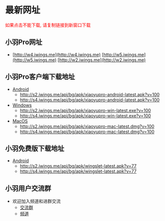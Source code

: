 # 最新网址
<span style="color:#FF0000;">如果点击不能下载, 请复制链接到新窗口下载</span>

## 小羽Pro网址
* [http://w4.iwings.me](http://w4.iwings.me) [http://w5.iwings.me](http://w5.iwings.me) [http://w2.iwings.me](http://w2.iwings.me)

## 小羽Pro客户端下载地址
* [Android](http://s3.iwings.me/api/bg/apk/xiaoyupro-android-latest.apk?v=100)
    * http://s2.iwings.me/api/bg/apk/xiaoyupro-android-latest.apk?v=100
    * http://s4.iwings.me/api/bg/apk/xiaoyupro-android-latest.apk?v=100
* [Windows](http://s3.iwings.me/api/bg/apk/xiaoyupro-win-latest.exe?v=100)
    * http://s2.iwings.me/api/bg/apk/xiaoyupro-win-latest.exe?v=100
    * http://s4.iwings.me/api/bg/apk/xiaoyupro-win-latest.exe?v=100
* [MacOS](http://s3.iwings.me/api/bg/apk/xiaoyupro-mac-latest.dmg?v=100)
    * http://s2.iwings.me/api/bg/apk/xiaoyupro-mac-latest.dmg?v=100
    * http://s4.iwings.me/api/bg/apk/xiaoyupro-mac-latest.dmg?v=100

## 小羽免费版下载地址
* [Android](http://s3.iwings.me/api/bg/apk/wingslet-latest.apk?v=77)
    * http://s2.iwings.me/api/bg/apk/wingslet-latest.apk?v=77
    * http://s4.iwings.me/api/bg/apk/wingslet-latest.apk?v=77

## 小羽用户交流群
* 欢迎加入频道和进群交流
    * [交流群](https://t.me/xiaoyuorg)
    * [频道](https://t.me/xiaoyuclub)